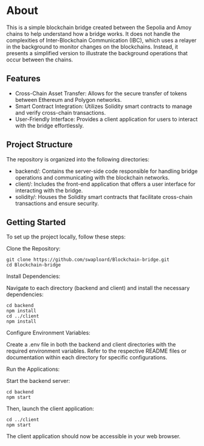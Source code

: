# About

This is a simple blockchain bridge created between the Sepolia and Amoy chains to help understand how a bridge works. It does not handle the complexities of Inter-Blockchain Communication (IBC), which uses a relayer in the background to monitor changes on the blockchains. Instead, it presents a simplified version to illustrate the background operations that occur between the chains.

## Features

* Cross-Chain Asset Transfer: Allows for the secure transfer of tokens between Ethereum and Polygon networks.
* Smart Contract Integration: Utilizes Solidity smart contracts to manage and verify cross-chain transactions.
* User-Friendly Interface: Provides a client application for users to interact with the bridge effortlessly.

## Project Structure
The repository is organized into the following directories:

* backend/: Contains the server-side code responsible for handling bridge operations and communicating with the blockchain networks. 
* client/: Includes the front-end application that offers a user interface for interacting with the bridge.
* solidity/: Houses the Solidity smart contracts that facilitate cross-chain transactions and ensure security.

## Getting Started
To set up the project locally, follow these steps:

Clone the Repository:
```
git clone https://github.com/swaploard/Blockchain-bridge.git
cd Blockchain-bridge
```
Install Dependencies:

Navigate to each directory (backend and client) and install the necessary dependencies:
```
cd backend
npm install
cd ../client
npm install
```
Configure Environment Variables:

Create a .env file in both the backend and client directories with the required environment variables. Refer to the respective README files or documentation within each directory for specific configurations.

Run the Applications:

Start the backend server:
```
cd backend
npm start
```
Then, launch the client application:
```
cd ../client
npm start
```
The client application should now be accessible in your web browser.

